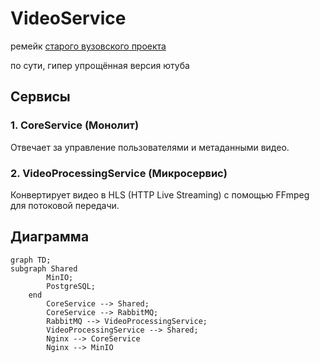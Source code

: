 # VideoService

ремейк [старого вузовского проекта](https://github.com/MaxaiZer/NSTU_Programming/tree/main/semester8/movie-theater-backend)

по сути, гипер упрощённая версия ютуба

## Сервисы

### 1. **CoreService (Монолит)**
Отвечает за управление пользователями и метаданными видео.

### 2. **VideoProcessingService (Микросервис)**
Конвертирует видео в HLS (HTTP Live Streaming) с помощью FFmpeg для потоковой передачи.

## Диаграмма

```mermaid
graph TD;
subgraph Shared
        MinIO;
        PostgreSQL;
    end
        CoreService --> Shared;
        CoreService --> RabbitMQ;
        RabbitMQ --> VideoProcessingService;
        VideoProcessingService --> Shared;
        Nginx --> CoreService
        Nginx --> MinIO
```
